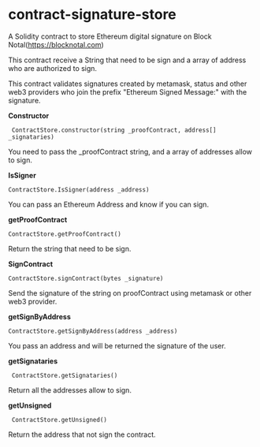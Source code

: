 # contract-signature-store
A Solidity contract to store Ethereum digital signature on Block Notal(https://blocknotal.com)

This contract receive a String that need to be sign and a array of address who are authorized to sign.

This contract validates signatures created by metamask, status and other web3 providers who join the prefix "Ethereum Signed Message:" with the signature.


**Constructor**

     ContractStore.constructor(string _proofContract, address[] _signataries)


You need to pass the _proofContract string, and a array of addresses allow to sign.



**IsSigner**

    ContractStore.IsSigner(address _address)
You can pass an Ethereum Address and know if you can sign.



**getProofContract**

    ContractStore.getProofContract()
Return the string that need to be sign.



**SignContract**

    ContractStore.signContract(bytes _signature)
Send the signature of the string on proofContract using metamask or other web3 provider.



**getSignByAddress**

    ContractStore.getSignByAddress(address _address)
You pass an address and will be returned the signature of the user.


**getSignataries**

     ContractStore.getSignataries()
Return all the addresses allow to sign.



**getUnsigned**

     ContractStore.getUnsigned()
Return the address that not sign the contract.




